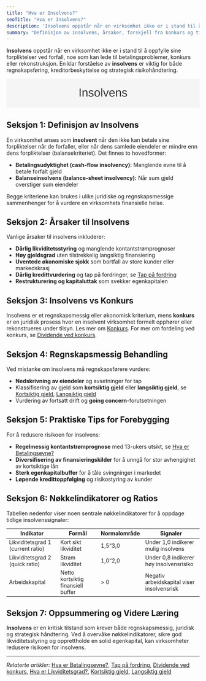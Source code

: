 ```yaml
---
title: "Hva er Insolvens?"
seoTitle: "Hva er Insolvens?"
description: 'Insolvens oppstår når en virksomhet ikke er i stand til å oppfylle sine forpliktelser ved forfall, noe som kan lede til betalingsproblemer, konkurs eller...'
summary: "Definisjon av insolvens, årsaker, forskjell fra konkurs og tiltak for forebygging."
---
```


**Insolvens** oppstår når en virksomhet ikke er i stand til å oppfylle sine forpliktelser ved forfall, noe som kan lede til betalingsproblemer, konkurs eller rekonstruksjon. En klar forståelse av **insolvens** er viktig for både regnskapsføring, kreditorbeskyttelse og strategisk risikohåndtering.

![Insolvens Oversikt](insolvens-image.svg)

## Seksjon 1: Definisjon av Insolvens

En virksomhet anses som **insolvent** når den ikke kan betale sine forpliktelser når de forfaller, eller når dens samlede eiendeler er mindre enn dens forpliktelser (balansekriteriet). Det finnes to hovedformer:

* **Betalingsudyktighet (cash-flow insolvency):** Manglende evne til å betale forfalt gjeld
* **Balanseinsolvens (balance-sheet insolvency):** Når sum gjeld overstiger sum eiendeler

Begge kriteriene kan brukes i ulike juridiske og regnskapsmessige sammenhenger for å vurdere en virksomhets finansielle helse.

## Seksjon 2: Årsaker til Insolvens

Vanlige årsaker til insolvens inkluderer:

* **Dårlig likviditetsstyring** og manglende kontantstrømprognoser
* **Høy gjeldsgrad** uten tilstrekkelig langsiktig finansiering
* **Uventede økonomiske sjokk** som bortfall av store kunder eller markedskrasj
* **Dårlig kredittvurdering** og tap på fordringer, se [Tap på fordring](/blogs/regnskap/tap-pa-fordring "Tap på fordring i regnskap og konkurs")
* **Restrukturering og kapitaluttak** som svekker egenkapitalen

## Seksjon 3: Insolvens vs Konkurs

Insolvens er et regnskapsmessig eller økonomisk kriterium, mens **konkurs** er en juridisk prosess hvor en insolvent virksomhet formelt opphører eller rekonstrueres under tilsyn. Les mer om [Konkurs](/blogs/regnskap/konkurs "Hva er Konkurs? Juridiske og regnskapsmessige konsekvenser"). For mer om fordeling ved konkurs, se [Dividende ved konkurs](/blogs/regnskap/dividende-ved-konkurs "Dividende ved konkurs: Prioriteringsrekkefølge og fordeling av utbytte i konkursbo").

## Seksjon 4: Regnskapsmessig Behandling

Ved mistanke om insolvens må regnskapsførere vurdere:

* **Nedskrivning av eiendeler** og avsetninger for tap
* Klassifisering av gjeld som **kortsiktig gjeld** eller **langsiktig gjeld**, se [Kortsiktig gjeld](/blogs/regnskap/kortsiktig-gjeld "Hva er Kortsiktig Gjeld? Komplett Guide til Kortsiktige Forpliktelser"), [Langsiktig gjeld](/blogs/regnskap/langsiktig-gjeld "Hva er Langsiktig Gjeld? Komplett Guide til Langsiktige Forpliktelser")
* Vurdering av fortsatt drift og **going concern**-forutsetningen

## Seksjon 5: Praktiske Tips for Forebygging

For å redusere risikoen for insolvens:

* **Regelmessig kontantstrømprognose** med 13-ukers utsikt, se [Hva er Betalingsevne?](/blogs/regnskap/hva-er-betalingsevne "Hva er Betalingsevne? Analyse av Likviditet og Finansiell Stabilitet")
* **Diversifisering av finansieringskilder** for å unngå for stor avhengighet av kortsiktige lån
* **Sterk egenkapitalbuffer** for å tåle svingninger i markedet
* **Løpende kredittoppfølging** og risikostyring av kunder

## Seksjon 6: Nøkkelindikatorer og Ratios

Tabellen nedenfor viser noen sentrale nøkkelindikatorer for å oppdage tidlige insolvenssignaler:

| Indikator                 | Formål                          | Normalområde        | Signaler                                 |
|---------------------------|---------------------------------|---------------------|------------------------------------------|
| Likviditetsgrad 1 (current ratio) | Kort sikt likviditet           | 1,5“3,0             | Under 1,0 indikerer mulig insolvens      |
| Likviditetsgrad 2 (quick ratio)   | Stram likviditet               | 1,0“2,0             | Under 0,8 indikerer høy insolvensrisiko  |
| Arbeidskapital             | Netto kortsiktig finansiell buffer | > 0               | Negativ arbeidskapital viser insolvensrisk|

## Seksjon 7: Oppsummering og Videre Læring

**Insolvens** er en kritisk tilstand som krever både regnskapsmessig, juridisk og strategisk håndtering. Ved å overvåke nøkkelindikatorer, sikre god likviditetsstyring og opprettholde en solid egenkapital, kan virksomheter redusere risikoen for insolvens.

---

*Relaterte artikler:* [Hva er Betalingsevne?](/blogs/regnskap/hva-er-betalingsevne "Hva er Betalingsevne? Analyse av Likviditet og Finansiell Stabilitet"), [Tap på fordring](/blogs/regnskap/tap-pa-fordring "Tap på fordring i regnskap og konkurs"), [Dividende ved konkurs](/blogs/regnskap/dividende-ved-konkurs "Dividende ved konkurs: Prioriteringsrekkefølge og fordeling av utbytte i konkursbo"), [Hva er Likviditetsgrad?](/blogs/regnskap/hva-er-likviditetsgrad "Hva er Likviditetsgrad? Beregning og analyse"), [Kortsiktig gjeld](/blogs/regnskap/kortsiktig-gjeld "Hva er Kortsiktig Gjeld? Komplett Guide til Kortsiktige Forpliktelser"), [Langsiktig gjeld](/blogs/regnskap/langsiktig-gjeld "Hva er Langsiktig Gjeld? Komplett Guide til Langsiktige Forpliktelser")










